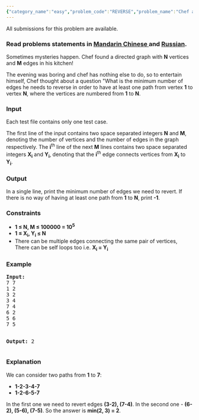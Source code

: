 ```yaml
---
{"category_name":"easy","problem_code":"REVERSE","problem_name":"Chef and Reversing","languages_supported":{"0":"ADA","1":"ASM","2":"BASH","3":"BF","4":"C","5":"C99 strict","6":"CAML","7":"CLOJ","8":"CLPS","9":"CPP 4.3.2","10":"CPP 4.9.2","11":"CPP14","12":"CS2","13":"D","14":"ERL","15":"FORT","16":"FS","17":"GO","18":"HASK","19":"ICK","20":"ICON","21":"JAVA","22":"JS","23":"LISP clisp","24":"LISP sbcl","25":"LUA","26":"NEM","27":"NICE","28":"NODEJS","29":"PAS fpc","30":"PAS gpc","31":"PERL","32":"PERL6","33":"PHP","34":"PIKE","35":"PRLG","36":"PYTH","37":"PYTH 3.4","38":"RUBY","39":"SCALA","40":"SCM guile","41":"SCM qobi","42":"ST","43":"TCL","44":"TEXT","45":"WSPC"},"max_timelimit":2,"source_sizelimit":50000,"problem_author":"berezin","problem_tester":null,"date_added":"9-03-2014","tags":{"0":"aug14","1":"berezin","2":"easy","3":"graph","4":"shortest"},"editorial_url":"http://discuss.codechef.com/problems/REVERSE","time":{"view_start_date":1407749400,"submit_start_date":1407749400,"visible_start_date":1407749400,"end_date":1735669800},"layout":"problem"}
---
```

<span class="solution-visible-txt">All submissions for this problem are available.</span><h3> Read problems statements in <a target="_blank" href="http://www.codechef.com/download/translated/AUG14/mandarin/REVERSE.pdf">Mandarin Chinese </a> and <a target="_blank" href="http://www.codechef.com/download/translated/AUG14/russian/REVERSE.pdf">Russian</a>.</h3>
<p>Sometimes mysteries happen. Chef found a directed graph with <b>N</b> vertices and <b>M</b> edges in his kitchen! </p>
<p>The evening was boring and chef has nothing else to do, so to entertain himself, Chef thought about a question "What is the minimum number of edges he needs to reverse in order to have at least one path from vertex <b>1</b> to vertex <b>N</b>, where the vertices are numbered from <b>1</b> to <b>N</b>.</p>
<h3>Input</h3>
<p>Each test file contains only one test case.</p>
<p>The first line of the input contains two space separated integers <b>N</b> and <b>M</b>, denoting the number of vertices and the number of edges in the graph respectively. The <b>i</b><sup>th</sup> line of the next <b>M</b> lines contains two space separated integers <b>X<sub>i</sub></b> and <b>Y<sub>i</sub></b>, denoting that the <b>i</b><sup>th</sup> edge connects vertices from <b>X<sub>i</sub></b> to <b>Y<sub>i</sub></b>.</p>
<h3>Output</h3>
<p>In a single line, print the minimum number of edges we need to revert. If there is no way of having at least one path from <b>1</b> to <b>N</b>, print <b>-1</b>.</p>
<h3>Constraints</h3>
<ul>
<li><b>1 ≤ N, M ≤ 100000 = 10<sup>5</sup></b></li>
<li><b>1 ≤ X<sub>i</sub>, Y<sub>i</sub> ≤ N</b></li>
<li>There can be multiple edges connecting the same pair of vertices, There can be self loops too i.e. <b> X<sub>i</sub> = Y<sub>i</sub></b> </li>
</ul>
<p><h3>Example</h3>
<pre><b>Input:</b>
7 7
1 2 
3 2
3 4
7 4
6 2
5 6
7 5

<b>Output:</b>
2
</pre></p>
<h3>Explanation</h3>
<p>We can consider two paths from <b>1</b> to <b>7</b>:</p>
<ul>
<li> <b>1-2-3-4-7</b> </li>
<li> <b>1-2-6-5-7</b> </li>
</ul>
<p>In the first one we need to revert edges <b>(3-2), (7-4)</b>. In the second one - <b>(6-2), (5-6), (7-5)</b>. So the answer is  <b>min(2, 3) = 2</b>.</p>
